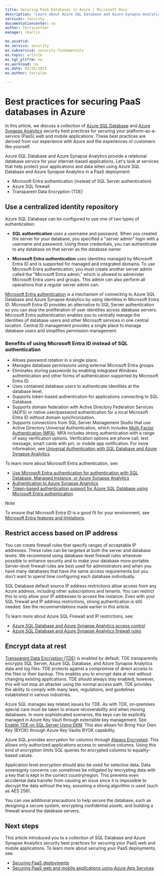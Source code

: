```yaml
---
title: Securing PaaS Databases in Azure | Microsoft Docs
description: "Learn about Azure SQL Database and Azure Synapse Analytics security best practices for securing your PaaS web and mobile applications. "
services: security
documentationcenter: na
author: TerryLanfear
manager: rkarlin

ms.assetid:
ms.service: security
ms.subservice: security-fundamentals
ms.topic: article
ms.tgt_pltfrm: na
ms.workload: na
ms.date: 03/31/2023
ms.author: terrylan

---
```

# Best practices for securing PaaS databases in Azure

In this article, we discuss a collection of [Azure SQL Database](/azure/azure-sql/database/sql-database-paas-overview) and [Azure Synapse Analytics](../../synapse-analytics/sql-data-warehouse/sql-data-warehouse-overview-what-is.md) security best practices for securing your platform-as-a-service (PaaS) web and mobile applications. These best practices are derived from our experience with Azure and the experiences of customers like yourself.

Azure SQL Database and Azure Synapse Analytics provide a relational database service for your internet-based applications. Let's look at services that help protect your applications and data when using Azure SQL Database and Azure Synapse Analytics in a PaaS deployment:

- Microsoft Entra authentication (instead of SQL Server authentication)
- Azure SQL firewall
- Transparent Data Encryption (TDE)

## Use a centralized identity repository

Azure SQL Database can be configured to use one of two types of authentication:

- **SQL authentication** uses a username and password. When you created the server for your database, you specified a "server admin" login with a username and password. Using these credentials, you can authenticate to any database on that server as the database owner.

- **Microsoft Entra authentication** uses identities managed by Microsoft Entra ID and is supported for managed and integrated domains. To use Microsoft Entra authentication, you must create another server admin called the "Microsoft Entra admin," which is allowed to administer Microsoft Entra users and groups. This admin can also perform all operations that a regular server admin can.

[Microsoft Entra authentication](../../active-directory/develop/authentication-vs-authorization.md) is a mechanism of connecting to Azure SQL Database and Azure Synapse Analytics by using identities in Microsoft Entra ID. Microsoft Entra ID provides an alternative to SQL Server authentication so you can stop the proliferation of user identities across database servers. Microsoft Entra authentication enables you to centrally manage the identities of database users and other Microsoft services in one central location. Central ID management provides a single place to manage database users and simplifies permission management.  

<a name='benefits-of-using-azure-ad-instead-of-sql-authentication'></a>

### Benefits of using Microsoft Entra ID instead of SQL authentication

- Allows password rotation in a single place.
- Manages database permissions using external Microsoft Entra groups.
- Eliminates storing passwords by enabling integrated Windows authentication and other forms of authentication supported by Microsoft Entra ID.
- Uses contained database users to authenticate identities at the database level.
- Supports token-based authentication for applications connecting to SQL Database.
- Supports domain federation with Active Directory Federation Services (ADFS) or native user/password authentication for a local Microsoft Entra ID without domain synchronization.
- Supports connections from SQL Server Management Studio that use Active Directory Universal Authentication, which includes [Multi-Factor Authentication (MFA)](../../active-directory/authentication/concept-mfa-howitworks.md). MFA includes strong authentication with a range of easy verification options. Verification options are phone call, text message, smart cards with pin, or mobile app notification. For more information, see [Universal Authentication with SQL Database and Azure Synapse Analytics](/azure/azure-sql/database/authentication-mfa-ssms-overview).

To learn more about Microsoft Entra authentication, see:

- [Use Microsoft Entra authentication for authentication with SQL Database, Managed Instance, or Azure Synapse Analytics](/azure/azure-sql/database/authentication-aad-overview)
- [Authentication to Azure Synapse Analytics](../../synapse-analytics/sql-data-warehouse/sql-data-warehouse-authentication.md)
- [Token-based authentication support for Azure SQL Database using Microsoft Entra authentication](/azure/azure-sql/database/authentication-aad-overview)

> [!NOTE]
> To ensure that Microsoft Entra ID is a good fit for your environment, see [Microsoft Entra features and limitations](/azure/azure-sql/database/authentication-aad-overview#azure-ad-features-and-limitations).

## Restrict access based on IP address

You can create firewall rules that specify ranges of acceptable IP addresses. These rules can be targeted at both the server and database levels. We recommend using database-level firewall rules whenever possible to enhance security and to make your database more portable. Server-level firewall rules are best used for administrators and when you have many databases that have the same access requirements but you don't want to spend time configuring each database individually.

SQL Database default source IP address restrictions allow access from any Azure address, including other subscriptions and tenants. You can restrict this to only allow your IP addresses to access the instance. Even with your SQL firewall and IP address restrictions, strong authentication is still needed. See the recommendations made earlier in this article.

To learn more about Azure SQL Firewall and IP restrictions, see:

- [Azure SQL Database and Azure Synapse Analytics access control](/azure/azure-sql/database/logins-create-manage)
- [Azure SQL Database and Azure Synapse Analytics firewall rules](/azure/azure-sql/database/firewall-configure)

## Encrypt data at rest

[Transparent Data Encryption (TDE)](/sql/relational-databases/security/encryption/transparent-data-encryption) is enabled by default. TDE transparently encrypts SQL Server, Azure SQL Database, and Azure Synapse Analytics data and log files. TDE protects against a compromise of direct access to the files or their backup. This enables you to encrypt data at rest without changing existing applications. TDE should always stay enabled; however, this will not stop an attacker using the normal access path. TDE provides the ability to comply with many laws, regulations, and guidelines established in various industries.

Azure SQL manages key related issues for TDE. As with TDE, on-premises special care must be taken to ensure recoverability and when moving databases. In more sophisticated scenarios, the keys can be explicitly managed in Azure Key Vault through extensible key management. See [Enable TDE on SQL Server Using EKM](/sql/relational-databases/security/encryption/enable-tde-on-sql-server-using-ekm). This also allows for Bring Your Own Key (BYOK) through Azure Key Vaults BYOK capability.

Azure SQL provides encryption for columns through [Always Encrypted](/sql/relational-databases/security/encryption/always-encrypted-database-engine). This allows only authorized applications access to sensitive columns. Using this kind of encryption limits SQL queries for encrypted columns to equality-based values.

Application level encryption should also be used for selective data. Data sovereignty concerns can sometimes be mitigated by encrypting data with a key that is kept in the correct country/region. This prevents even accidental data transfer from causing an issue since it is impossible to decrypt the data without the key, assuming a strong algorithm is used (such as AES 256).

You can use additional precautions to help secure the database, such as designing a secure system, encrypting confidential assets, and building a firewall around the database servers.

## Next steps

This article introduced you to a collection of SQL Database and Azure Synapse Analytics security best practices for securing your PaaS web and mobile applications. To learn more about securing your PaaS deployments, see:

- [Securing PaaS deployments](paas-deployments.md)
- [Securing PaaS web and mobile applications using Azure App Services](paas-applications-using-app-services.md)
